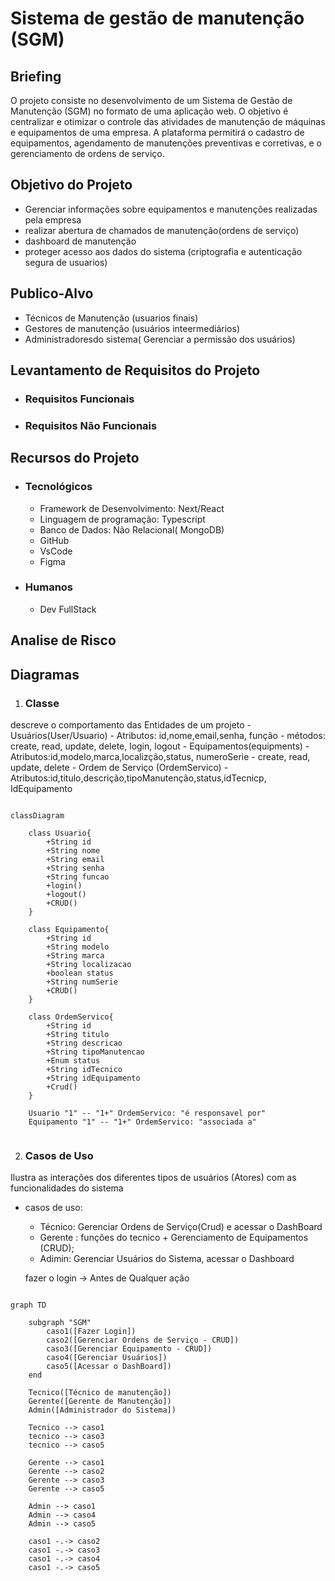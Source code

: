 # Sistema de gestão de manutenção (SGM)

## Briefing

O projeto consiste no desenvolvimento de um Sistema de Gestão de Manutenção (SGM) no formato de uma aplicação web. O objetivo é centralizar e otimizar o controle das atividades de manutenção de máquinas e equipamentos de uma empresa. A plataforma permitirá o cadastro de equipamentos, agendamento de manutenções preventivas e corretivas, e o gerenciamento de ordens de serviço.

## Objetivo do Projeto

- Gerenciar informações sobre equipamentos e manutenções realizadas pela empresa
- realizar abertura de chamados de manutenção(ordens de serviço)
- dashboard de manutenção 
- proteger acesso aos dados do sistema (criptografia e autenticação segura de usuarios)

## Publico-Alvo

- Técnicos de Manutenção (usuarios finais)
- Gestores de manutenção (usuários inteermediários)
- Administradoresdo sistema( Gerenciar a permissão dos usuários)

## Levantamento de Requisitos do Projeto

- ### Requisitos Funcionais

- ### Requisitos Não Funcionais

## Recursos do Projeto
- ### Tecnológicos
    - Framework de Desenvolvimento: Next/React
    - Linguagem de programação: Typescript
    - Banco de Dados: Não Relacional( MongoDB)
    - GitHub
    - VsCode
    - Figma


- ### Humanos 
    - Dev FullStack

## Analise de Risco

## Diagramas
1. ### Classe
descreve o comportamento das Entidades de um projeto
    - Usuários(User/Usuario)
        - Atributos: id,nome,email,senha, função
        - métodos: create, read, update, delete, login, logout
    - Equipamentos(equipments)
        - Atributos:id,modelo,marca,localizção,status,
        numeroSerie
        - create, read, update, delete
    - Ordem de Serviço (OrdemServico)
        -Atributos:id,titulo,descrição,tipoManutenção,status,idTecnicp, IdEquipamento

```mermaid

classDiagram

    class Usuario{
        +String id
        +String nome
        +String email
        +String senha
        +String funcao
        +login()
        +logout()
        +CRUD()
    }

    class Equipamento{
        +String id
        +String modelo
        +String marca
        +String localizacao
        +boolean status
        +String numSerie
        +CRUD()
    }
    
    class OrdemServico{
        +String id
        +String titulo
        +String descricao
        +String tipoManutencao
        +Enum status
        +String idTecnico
        +String idEquipamento
        +Crud()
    }

    Usuario "1" -- "1+" OrdemServico: "é responsavel por"
    Equipamento "1" -- "1+" OrdemServico: "associada a" 
 
```

2. ### Casos de Uso
Ilustra as interações dos diferentes tipos de usuários (Atores) com as funcionalidades do sistema

- casos de uso:
    - Técnico: Gerenciar Ordens de Serviço(Crud) e acessar o DashBoard
    - Gerente : funções do tecnico + Gerenciamento de Equipamentos (CRUD);
    - Adimin: Gerenciar Usuários do Sistema, acessar o Dashboard

    fazer o login -> Antes de Qualquer ação

```mermaid

graph TD

    subgraph "SGM"
        caso1([Fazer Login])
        caso2([Gerenciar Ordens de Serviço - CRUD])
        caso3([Gerenciar Equipamento - CRUD])
        caso4([Gerenciar Usuários])
        caso5([Acessar o DashBoard])
    end

    Tecnico([Técnico de manutenção])
    Gerente([Gerente de Manutenção])
    Admin([Administrador do Sistema])

    Tecnico --> caso1
    tecnico --> caso3
    tecnico --> caso5

    Gerente --> caso1
    Gerente --> caso2
    Gerente --> caso3
    Gerente --> caso5

    Admin --> caso1
    Admin --> caso4
    Admin --> caso5

    caso1 -.-> caso2
    caso1 -.-> caso3
    caso1 -.-> caso4
    caso1 -.-> caso5


```